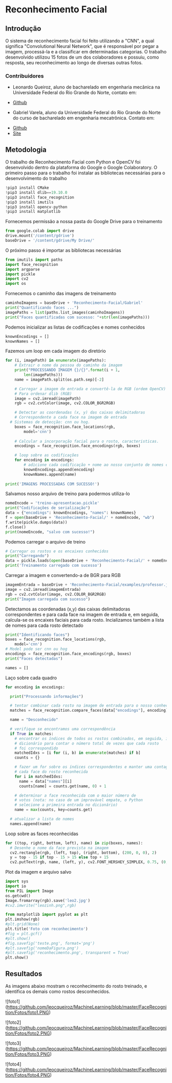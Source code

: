 # Reconhecimento Facial

## Introdução
O sistema de reconhecimento facial foi feito utilizando a "CNN", a qual significa "Convolutional Neural Network", que é responsável por pegar a imagem, processá-la e a classificar em determinadas categorias.
O trabalho desenvolvido utilizou 15 fotos de um dos colaboradores e possuiu, como resposta, seu reconhecimento ao longo de diversas outras fotos.

### Contribuidores
- Leonardo Queiroz, aluno de bacharelado em engenharia mecânica na Universidade Federal do Rio Grande do Norte, contato em:
* [Github](https://github.com/leocqueiroz)

- Gabriel Varela, aluno da Universidade Federal do Rio Grande do Norte do curso de bacharelado em engenharia mecatrônica. Contato em:
* [Github](https://github.com/gabrielvrl)
* [Site](https://gabrielvrl.github.io/)

## Metodologia
O trabalho de Reconhecimento Facial com Python e OpenCV foi desenvolvido dentro da plataforma do Google o Google Colaboratory.
O primeiro passo para o trabalho foi instalar as bibliotecas necessárias para o desenvolvimento do trabalho

```py
!pip3 install CMake
!pip3 install dlib==19.10.0
!pip3 install face_recognition
!pip3 install imutils
!pip3 install opencv-python
!pip3 install matplotlib
```

Fornecemos permissão a nossa pasta do Google Drive para o treinamento

```py
from google.colab import drive
drive.mount('/content/gdrive')
baseDrive = '/content/gdrive/My Drive/'
```

O próximo passo é importar as bibliotecas necessárias

```py
from imutils import paths
import face_recognition
import argparse
import pickle
import cv2
import os
```

Fornecemos o caminho das imagens de treinamento

```py
caminhoImagens = baseDrive + 'Reconhecimento-Facial/Gabriel'
print("Quantificando faces ...")
imagePaths = list(paths.list_images(caminhoImagens))
print("Faces quantificadas com sucesso: "+str(len(imagePaths)))
```

Podemos inicializar as listas de codificações e nomes conhecidos

```py
knownEncodings = []
knownNames = []
```

Fazemos um loop em cada imagem do diretório

```py
for (i, imagePath) in enumerate(imagePaths):
	# Extrair o nome da pessoa do caminho da imagem
	print("PROCESSANDO IMAGEM {}/{}".format(i + 1,
		len(imagePaths)))
	name = imagePath.split(os.path.sep)[-2]

	# Carregar a imagem de entrada e convertê-la de RGB (ordem OpenCV)
	# Para ordenar dlib (RGB)
	image = cv2.imread(imagePath)
	rgb = cv2.cvtColor(image, cv2.COLOR_BGR2RGB)

	# Detectar as coordenadas (x, y) das caixas delimitadoras
	# Correspondente a cada face na imagem de entrada
  # Sistemas de detecção: cnn ou hog.
	boxes = face_recognition.face_locations(rgb,
		model='cnn')
  
	# Calcular a incorporação facial para o rosto, caracteristicas.
	encodings = face_recognition.face_encodings(rgb, boxes)

	# loop sobre as codificações
	for encoding in encodings:
		# adicione cada codificação + nome ao nosso conjunto de nomes conhecidos e codificados
		knownEncodings.append(encoding)
		knownNames.append(name)
    
print('IMAGENS PROCESSADAS COM SUCESSO!')
```

Salvamos nosso arquivo de treino para podermos utiliza-lo

```py
nomeEncode = 'treino-apresentacao.pickle'
print("Codificações de serialização")
data = {"encodings": knownEncodings, "names": knownNames}
f = open(baseDrive + 'Reconhecimento-Facial/' + nomeEncode, "wb")
f.write(pickle.dumps(data))
f.close()
print(nomeEncode, "salvo com sucesso!")
```

Podemos carregar o arquivo de treino

```py
# Carregar os rostos e os encaixes conhecidos
print("Carregando")
data = pickle.loads(open(baseDrive + 'Reconhecimento-Facial/' + nomeEncode, "rb").read())
print('Treinamento carregado com sucesso')
```
Carregar a imagem e convertendo-a de BGR para RGB

```py
imagemEntrada = baseDrive + 'Reconhecimento-Facial/examples/professor.jpeg'
image = cv2.imread(imagemEntrada)
rgb = cv2.cvtColor(image, cv2.COLOR_BGR2RGB)
print("Imagem carregada com sucesso")
```

Detectamos as coordenadas (x,y) das caixas delimitadoras correspondentes e para cada face na imagem de entrada e, em seguida, calcula-se os encaixes faciais para cada rosto. Incializamos também a lista de nomes para cada rosto detectado

```py
print("Identificando faces")
boxes = face_recognition.face_locations(rgb,
	model='cnn')
# Model pode ser cnn ou hog
encodings = face_recognition.face_encodings(rgb, boxes)
print("Faces detectadas")

names = []
```

Laço sobre cada quadro

```py
for encoding in encodings:

  print("Processando informações")

  # tentar combinar cada rosto na imagem de entrada para o nosso conhecido
  matches = face_recognition.compare_faces(data["encodings"], encoding)

  name = "Desconhecido"

  # verifique se encontramos uma correspondência
  if True in matches:
    # encontrar os índices de todos os rostos combinados, em seguida, inicializar um
    # dicionário para contar o número total de vezes que cada rosto
    # foi correspondido
    matchedIdxs = [i for (i, b) in enumerate(matches) if b]
    counts = {}

    # fazer um for sobre os índices correspondentes e manter uma contagem para
    # cada face do rosto reconhecida
    for i in matchedIdxs:
      name = data["names"][i]
      counts[name] = counts.get(name, 0) + 1

    # determinar a face reconhecida com o maior número de
    # votos (nota: no caso de um improvável empate, o Python
    # selecione a primeira entrada no dicionário)
    name = max(counts, key=counts.get)

  # atualizar a lista de nomes
  names.append(name)
  ```

Loop sobre as faces reconhecidas

```py
for ((top, right, bottom, left), name) in zip(boxes, names):
  # Desenhe o nome da face prevista na imagem
  cv2.rectangle(rgb, (left, top), (right, bottom), (200, 0, 0), 2)
  y = top - 15 if top - 15 > 15 else top + 15
  cv2.putText(rgb, name, (left, y), cv2.FONT_HERSHEY_SIMPLEX, 0.75, (0, 200, 0), 2)
```

Plot da imagem e arquivo salvo

```py
import sys
import io
from PIL import Image
os.getcwd()
Image.fromarray(rgb).save('leo2.jpg')
#cv2.imwrite("leozinh.png",rgb)

from matplotlib import pyplot as plt
plt.imshow(rgb)
#plt.grid(None)
plt.title('Foto com reconhecimento')
#fig = plt.gcf()
#plt.show()
#fig.savefig('teste.png', format='png')
#plt.savefig('nomeDaFigura.png') 
#plt.savefig('reconhecimento.png', transparent = True)
plt.show()
```

## Resultados
As imagens abaixo mostram o reconhecimento do rosto treinado, e identifica os demais como rostos desconhecidos.

![foto1] (https://github.com/leocqueiroz/MachineLearning/blob/master/FaceRecognition/Fotos/foto1.PNG)

![foto2] (https://github.com/leocqueiroz/MachineLearning/blob/master/FaceRecognition/Fotos/foto2.PNG)

![foto3] (https://github.com/leocqueiroz/MachineLearning/blob/master/FaceRecognition/Fotos/foto3.PNG)

![foto4] (https://github.com/leocqueiroz/MachineLearning/blob/master/FaceRecognition/Fotos/foto4.PNG)